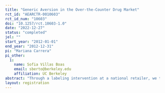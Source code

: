 ```yaml
---
title: "Generic Aversion in the Over-the-Counter Drug Market"
rct_id: "AEARCTR-0010603"
rct_id_num: "10603"
doi: "10.1257/rct.10603-1.0"
date: "2022-12-27"
status: "completed"
jel: ""
start_year: "2012-01-01"
end_year: "2012-12-31"
pi: "Mariana Carrera"
pi_other:
  1:
    name: Sofia Villas Boas
    email: sberto@berkeley.edu
    affiliation: UC Berkeley
abstract: "Through a labeling intervention at a national retailer, we test three hypotheses for consumer aversion to generic over the counter (OTC) drugs: lack of information on the comparability of generic and brand drugs, inattention to their price differences, and uncertainty about generic quality that can be reduced with information on peer purchase rates. With a difference-in-differences strategy, we find that posted information on the purchases of other customers increases generic purchase shares significantly, while other treatments have mixed results. Consumers without prior generic purchases appear particularly responsive to this information. These findings have policy implications for promoting evidence-based, cost-effective choices."
layout: registration
---
```


